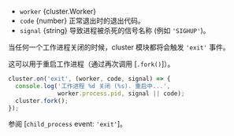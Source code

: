 <!-- YAML
added: v0.7.9
-->

* `worker` {cluster.Worker}
* `code` {number} 正常退出时的退出代码。
* `signal` {string} 导致进程被杀死的信号名称 (例如 `'SIGHUP'`)。

当任何一个工作进程关闭的时候，cluster 模块都将会触发 `'exit'` 事件。

这可以用于重启工作进程（通过再次调用 [`.fork()`]）。

```js
cluster.on('exit', (worker, code, signal) => {
  console.log('工作进程 %d 关闭 (%s). 重启中...',
              worker.process.pid, signal || code);
  cluster.fork();
});
```

参阅 [`child_process` event: `'exit'`]。

